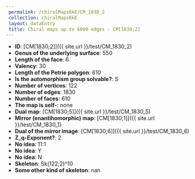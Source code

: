```yaml
--- 
 permalink: /chiralMaps6kE/CM_1830_2 
 collection: chiralMaps6kE
 layout: dataEntry
 title: Chiral maps up to 6000 edges - CM[1830;2]
---
```


- **ID**: [CM[1830;2]]({{ site.url }}/test/CM_1830_2)
- **Genus of the underlying surface**: 550
- **Length of the face**: 6
- **Valency**: 30
- **Length of the Petrie polygon**: 610
- **Is the automorphism group solvable?**: S
- **Number of vertices**: 122
- **Number of edges**: 1830
- **Number of faces**: 610
- **The map is self-**: none
- **Dual map**: [CM[1830;5]]({{ site.url }}/test/CM_1830_5)
- **Mirror (enantihomorphic) map**: [CM[1830;1]]({{ site.url }}/test/CM_1830_1)
- **Dual of the mirror image**: [CM[1830;6]]({{ site.url }}/test/CM_1830_6)
- **Z_q-Exponent?**: 2
- **No idea**:  11:1
- **No idea**: Y
- **No idea**: N
- **Skeleton**: Sk(122;2)^10
- **Some other kind of skeleton**: nan
